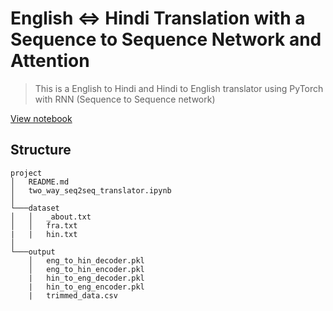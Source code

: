 # English ⇔ Hindi Translation with a Sequence to Sequence Network and Attention
> This is a English to Hindi and Hindi to English translator using PyTorch with RNN (Sequence to Sequence network)

[View notebook](two_way_seq2seq_translator.ipynb)

## Structure
```
project
│   README.md
│   two_way_seq2seq_translator.ipynb    
│
└───dataset
│   │   _about.txt
│   │   fra.txt
|   |   hin.txt
│   
└───output
    │   eng_to_hin_decoder.pkl
    │   eng_to_hin_encoder.pkl
    |   hin_to_eng_decoder.pkl
    |   hin_to_eng_encoder.pkl
    |   trimmed_data.csv
```
